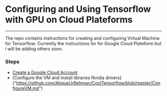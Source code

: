 # Configuring and Using Tensorflow with GPU on Cloud Plateforms

---

The repo contains instructions for creating and configuring Virtual Machine for Tensorflow. Currently the instructions for for Google Cloud Plateform but i will be adding others soon.

### Steps
- [Create a Google Cloud Account]("CreatingGoogleCloudAccount.md")
- [Configure the VM and install libraries Nvidia drivers] ("https://github.com/AtiqueUrRehman/CoolTensorflow/blob/master/ConfigureVM.md")

